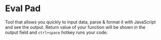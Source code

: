 # Eval Pad

Tool that allows you quickly to input data, parse & format it with JavaScript and see the output. Return value of your function will be shown in the output field and `ctrl+space` hotkey runs your code.